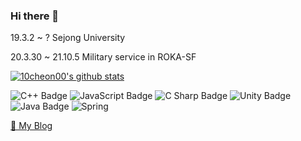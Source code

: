 ### Hi there 👋

19.3.2 ~ ? Sejong University

20.3.30 ~ 21.10.5 Military service in ROKA-SF
    
[![10cheon00's github stats](https://github-readme-stats.vercel.app/api?username=10cheon00)](https://github.com/anuraghazra/github-readme-stats)

![C++ Badge](https://img.shields.io/badge/C%2B%2B-00599C?logo=cplusplus&logoColor=fff&style=flat) ![JavaScript Badge](https://img.shields.io/badge/JavaScript-F7DF1E?logo=javascript&logoColor=000&style=flat) ![C Sharp Badge](https://img.shields.io/badge/C%20Sharp-239120?logo=csharp&logoColor=fff&style=flat) ![Unity Badge](https://img.shields.io/badge/Unity-FFF?logo=unity&logoColor=000&style=flat) ![Java Badge](https://img.shields.io/badge/Java-ED8B00?style=for-the-badge&logo=openjdk&logoColor=white&style=flat) ![Spring](https://img.shields.io/badge/spring-%236DB33F.svg?style=for-the-badge&logo=spring&logoColor=white&style=flat)

[📘 My Blog](https://10cheon00.github.io/)




